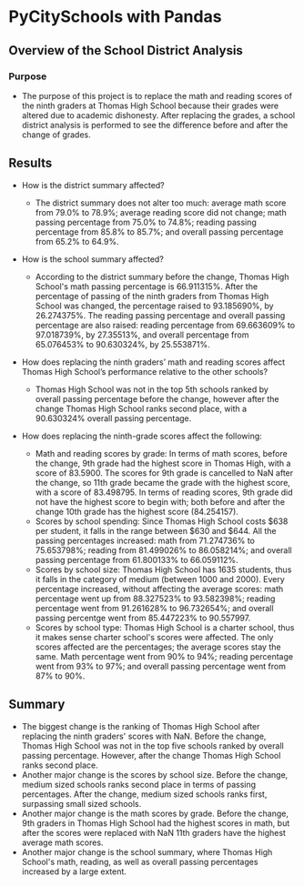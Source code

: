 # PyCitySchools with Pandas

## Overview of the School District Analysis

### Purpose

- The purpose of this project is to replace the math and reading scores of the ninth graders at Thomas High School because their grades were altered due to academic dishonesty. After replacing the grades, a school district analysis is performed to see the difference before and after the change of grades.

## Results

- How is the district summary affected?
  - The district summary does not alter too much: average math score from 79.0% to 78.9%; average reading score did not change; math passing percentage from 75.0% to 74.8%; reading passing percentage from 85.8% to 85.7%; and overall passing percentage from 65.2% to 64.9%. 
  
- How is the school summary affected?
  - According to the district summary before the change, Thomas High School's math passing percentage is 66.911315%. After the percentage of passing of the ninth graders from Thomas High School was changed, the percentage raised to 93.185690%, by 26.274375%. The reading passing percentage and overall passing percentage are also raised: reading percentage from 69.663609% to 97.018739%, by 27.35513%, and overall percentage from 65.076453% to 90.630324%, by 25.553871%. 
  
- How does replacing the ninth graders’ math and reading scores affect Thomas High School’s performance relative to the other schools?
  - Thomas High School was not in the top 5th schools ranked by overall passing percentage before the change, however after the change Thomas High School ranks second place, with a 90.630324% overall passing percentage.
- How does replacing the ninth-grade scores affect the following:
  - Math and reading scores by grade: In terms of math scores, before the change, 9th grade had the highest score in Thomas High, with a score of 83.5900. The scores for 9th grade is cancelled to NaN after the change, so 11th grade became the grade with the highest score, with a score of 83.498795. In terms of reading scores, 9th grade did not have the highest score to begin with; both before and after the change 10th grade has the highest score (84.254157). 
  - Scores by school spending: Since Thomas High School costs $638 per student, it falls in the range between $630 and $644. All the passing percentages increased: math from 71.274736% to 75.653798%; reading from 81.499026% to 86.058214%; and overall passing percentage from 61.800133% to 66.059112%. 
  - Scores by school size: Thomas High School has 1635 students, thus it falls in the category of medium (between 1000 and 2000). Every percentage increased, without affecting the average scores: math percentage went up from 88.327523% to 93.582398%; reading percentage went from 91.261628% to 96.732654%; and overall passing percentge went from 85.447223% to 90.557997. 
  - Scores by school type: Thomas High School is a charter school, thus it makes sense charter school's scores were affected. The only scores affected are the percentages; the average scores stay the same. Math percentage went from 90% to 94%; reading percentage went from 93% to 97%; and overall passing percentage went from 87% to 90%. 
  
## Summary
- The biggest change is the ranking of Thomas High School after replacing the ninth graders' scores with NaN. Before the change, Thomas High School was not in the top five schools ranked by overall passing percentage. However, after the change Thomas High School ranks second place. 
- Another major change is the scores by school size. Before the change, medium sized schools ranks second place in terms of passing percentages. After the change, medium sized schools ranks first, surpassing small sized schools. 
- Another major change is the math scores by grade. Before the change, 9th graders in Thomas High School had the highest scores in math, but after the scores were replaced with NaN 11th graders have the highest average math scores.
- Another major change is the school summary, where Thomas High School's math, reading, as well as overall passing percentages increased by a large extent. 
